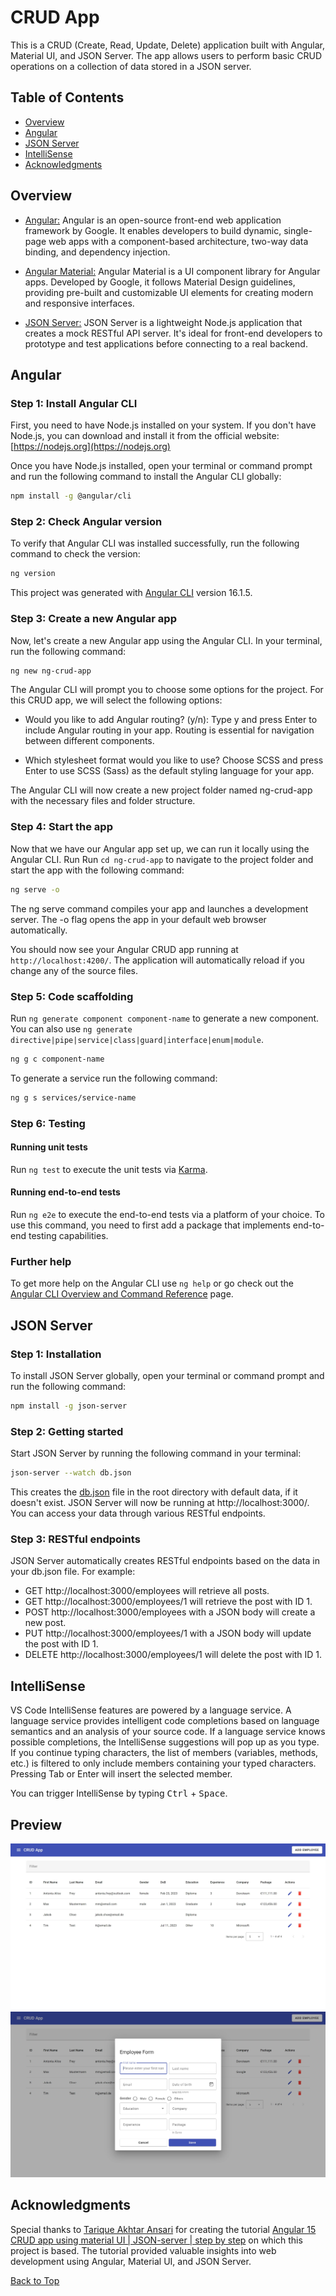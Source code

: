 # CRUD App 

This is a CRUD (Create, Read, Update, Delete) application built with Angular, Material UI, and JSON Server. The app allows users to perform basic CRUD operations on a collection of data stored in a JSON server.

## Table of Contents
- [Overview](#overview)
- [Angular](#angular)
- [JSON Server](#json-server)
- [IntelliSense](#intellisense)
- [Acknowledgments](#acknowledgments)

## Overview

- [Angular:](https://angular.io/) Angular is an open-source front-end web application framework by Google. It enables developers to build dynamic, single-page web apps with a component-based architecture, two-way data binding, and dependency injection.

- [Angular Material:](https://material.angular.io/) Angular Material is a UI component library for Angular apps. Developed by Google, it follows Material Design guidelines, providing pre-built and customizable UI elements for creating modern and responsive interfaces.

- [JSON Server:](https://www.npmjs.com/package/json-server) JSON Server is a lightweight Node.js application that creates a mock RESTful API server. It's ideal for front-end developers to prototype and test applications before connecting to a real backend.


## Angular

### Step 1: Install Angular CLI

First, you need to have Node.js installed on your system. If you don't have Node.js, you can download and install it from the official website: [https://nodejs.org](https://nodejs.org)

Once you have Node.js installed, open your terminal or command prompt and run the following command to install the Angular CLI globally:

```bash
npm install -g @angular/cli
```

### Step 2: Check Angular version
To verify that Angular CLI was installed successfully, run the following command to check the version:

```bash
ng version
```
This project was generated with [Angular CLI](https://github.com/angular/angular-cli) version 16.1.5.

### Step 3: Create a new Angular app
Now, let's create a new Angular app using the Angular CLI. In your terminal, run the following command:

```bash
ng new ng-crud-app
```

The Angular CLI will prompt you to choose some options for the project. For this CRUD app, we will select the following options:

- Would you like to add Angular routing? (y/n): Type y and press Enter to include Angular routing in your app. Routing is essential for navigation between different components.

- Which stylesheet format would you like to use? Choose SCSS and press Enter to use SCSS (Sass) as the default styling language for your app.

The Angular CLI will now create a new project folder named ng-crud-app with the necessary files and folder structure.

### Step 4: Start the app
Now that we have our Angular app set up, we can run it locally using the Angular CLI. Run Run `cd ng-crud-app` to navigate to the project folder and start the app with the following command:

```bash
ng serve -o
```

The ng serve command compiles your app and launches a development server. The -o flag opens the app in your default web browser automatically. 

You should now see your Angular CRUD app running at `http://localhost:4200/`. The application will automatically reload if you change any of the source files.

### Step 5: Code scaffolding

Run `ng generate component component-name` to generate a new component. You can also use `ng generate directive|pipe|service|class|guard|interface|enum|module`.

```bash
ng g c component-name 
```

To generate a service run the following command:
```bash
ng g s services/service-name
```

### Step 6: Testing
#### Running unit tests

Run `ng test` to execute the unit tests via [Karma](https://karma-runner.github.io).

#### Running end-to-end tests

Run `ng e2e` to execute the end-to-end tests via a platform of your choice. To use this command, you need to first add a package that implements end-to-end testing capabilities.


### Further help

To get more help on the Angular CLI use `ng help` or go check out the [Angular CLI Overview and Command Reference](https://angular.io/cli) page.


## JSON Server

### Step 1: Installation
To install JSON Server globally, open your terminal or command prompt and run the following command:
```bash
npm install -g json-server
```

### Step 2: Getting started
Start JSON Server by running the following command in your terminal:
```bash
json-server --watch db.json
```
This creates the [db.json](https://github.com/thisisfrey/CRUD-App/blob/main/db.json) file in the root directory with default data, if it doesn't exist. JSON Server will now be running at http://localhost:3000/. You can access your data through various RESTful endpoints.

### Step 3: RESTful endpoints
JSON Server automatically creates RESTful endpoints based on the data in your db.json file. For example:

- GET http://localhost:3000/employees will retrieve all posts.
- GET http://localhost:3000/employees/1 will retrieve the post with ID 1.
- POST http://localhost:3000/employees with a JSON body will create a new post.
- PUT http://localhost:3000/employees/1 with a JSON body will update the post with ID 1.
- DELETE http://localhost:3000/employees/1 will delete the post with ID 1.

## IntelliSense
VS Code IntelliSense features are powered by a language service. A language service provides intelligent code completions based on language semantics and an analysis of your source code. If a language service knows possible completions, the IntelliSense suggestions will pop up as you type. If you continue typing characters, the list of members (variables, methods, etc.) is filtered to only include members containing your typed characters. Pressing Tab or Enter will insert the selected member.

You can trigger IntelliSense by typing <kbd>Ctrl</kbd> + <kbd>Space</kbd>.

## Preview
![app](./preview/app.JPG)
![dialog](./preview/dialog.JPG)


## Acknowledgments
Special thanks to [Tarique Akhtar Ansari](https://github.com/Tariqu) for creating the tutorial [Angular 15 CRUD app using material UI | JSON-server | step by step](https://www.youtube.com/watch?v=4mKY_yDq64g) on which this project is based. The tutorial provided valuable insights into web development using Angular, Material UI, and JSON Server.

[Back to Top](#table-of-contents)



